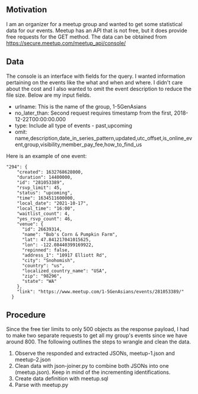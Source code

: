 ## Motivation

I am an organizer for a meetup group and wanted to get some statistical data for our events. Meetup has an API that is
not free, but it does provide free requests for the GET method. The data can be obtained
from https://secure.meetup.com/meetup_api/console/

## Data

The console is an interface with fields for the query. I wanted information pertaining on the events like the what and
when and where. I didn't care about the cost and I also wanted to omit the event description to reduce the file size. Below are my input fields.

* urlname: This is the name of the group, 1-5GenAsians 
* no_later_than: Second request requires timestamp from the first, 2018-12-22T00:00:00.000
* type: Include all type of events - past,upcoming
* omit: name,description,date_in_series_pattern,updated,utc_offset,is_online_event,group,visibility,member_pay_fee,how_to_find_us

Here is an example of one event:
```
"294": {
    "created": 1632768628000,
    "duration": 14400000,
    "id": "281053389",
    "rsvp_limit": 45,
    "status": "upcoming",
    "time": 1634511600000,
    "local_date": "2021-10-17",
    "local_time": "16:00",
    "waitlist_count": 4,
    "yes_rsvp_count": 46,
    "venue": {
      "id": 26639314,
      "name": "Bob's Corn & Pumpkin Farm",
      "lat": 47.841217041015625,
      "lon": -122.08440399169922,
      "repinned": false,
      "address_1": "10917 Elliott Rd",
      "city": "Snohomish",
      "country": "us",
      "localized_country_name": "USA",
      "zip": "98296",
      "state": "WA"
    },
    "link": "https://www.meetup.com/1-5GenAsians/events/281053389/"
  }
```

## Procedure

Since the free tier limits to only 500 objects as the response payload, I had to make two separate requests to get all
my group's events since we have around 800. The following outlines the steps to wrangle and clean the data.

1. Observe the responded and extracted JSONs, meetup-1.json and meetup-2.json
2. Clean data with json-joiner.py to combine both JSONs into one (meetup.json). Keep in mind of the incrementing identifications.
3. Create data definition with meetup.sql
4. Parse with meetup.py